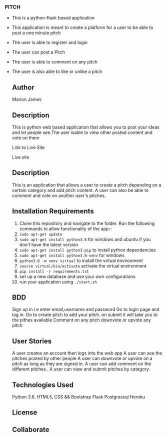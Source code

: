  ### PITCH
  
- This is a python-flask based application
- This application is meant to create a platform for a user to be able to post a one minute pitch
- The user is able to register and login 
- The user can post a Pitch 
- The user is able to comment on any pitch
- The user is also able to like or unlike a pitch  
  
  ## Author
  
   Marion James
 
   ## Description 
  
   This is python web based application that allows you to post your ideas and let people see.The user isable to   view other    posted content and vote on them

   Link to Live Site
  
   Live site
   
   ## Description
   
   This is an application that allows a user to create a pitch depending on a certain category and add pitch content. A         user can also be able to comment and vote on another user's pitches.

   ## Installation Requirements
  
  1. Clone this repository and navigate to the folder. Run the following commands to allow functionality of the  app:-
  2. `sudo apt-get update`
  3. `sudo apt-get install python3.6`  for windows and ubuntu if you don't have the latest version
  4. `sudo apt-get install python3-pip` to install python dependencies
  5. `sudo apt-get install python3.6-venv` for windows 
  6. `python3.6 -m venv virtual` to install the virtual environment
  7. `source virtual/bin/activate` activate the virtual environment
  8. `pip install -r requirements.txt`
  9. set up a new database and use your own configurations 
  10. run your application using `./start.sh`
   
   ## BDD
   Sign up in i.e enter email,username and password
   Go to login page and log in.
   Go to create pitch to add your pitch.
   on submit it will take you to the pithes available
   Comment on any pitch
   downvote or upvote any pitch
   
   ## User Stories
   
   A user creates an account then logs into the web app
   A user can see the pitches posted by other people
   A user can downvote or upvote on a pitch as long as they are signed in.
   A user can add comment on the different pitches .
   A user can view and submit pitches by category.
   
   ## Technologies Used
  
   Python 3.6.
   HTML5, CSS && Bootstrap
   Flask
   Postgressql
   Heroku
   

  ## License

  

  ## Collaborate
  
  

  